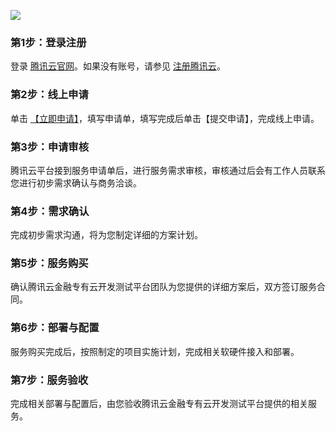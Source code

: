 ![](https://main.qcloudimg.com/raw/9b49ab1c65a325ea1bb86d1ee07e1e47.png)
### 第1步：登录注册
登录 [腾讯云官网](https://cloud.tencent.com/login)。如果没有账号，请参见 [注册腾讯云](https://www.qcloud.com/document/product/378/8415)。

### 第2步：线上申请
单击 [【立即申请】](https://cloud.tencent.com/apply/p/faxft6ixfa)，填写申请单，填写完成后单击【提交申请】，完成线上申请。

### 第3步：申请审核
腾讯云平台接到服务申请单后，进行服务需求审核，审核通过后会有工作人员联系您进行初步需求确认与商务洽谈。

### 第4步：需求确认
完成初步需求沟通，将为您制定详细的方案计划。

### 第5步：服务购买
确认腾讯云金融专有云开发测试平台团队为您提供的详细方案后，双方签订服务合同。

### 第6步：部署与配置
服务购买完成后，按照制定的项目实施计划，完成相关软硬件接入和部署。

### 第7步：服务验收
完成相关部署与配置后，由您验收腾讯云金融专有云开发测试平台提供的相关服务。
